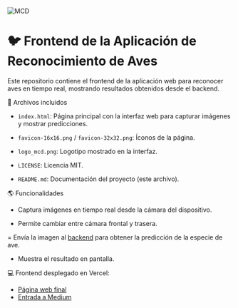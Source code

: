 ![MCD](https://mcd.unison.mx/wp-content/themes/awaken/img/logo_mcd.png)

# 🐦 Frontend de la Aplicación de Reconocimiento de Aves
Este repositorio contiene el frontend de la aplicación web para reconocer aves en tiempo real, mostrando resultados obtenidos desde el backend.

📂 Archivos incluidos
- `index.html`: Página principal con la interfaz web para capturar imágenes y mostrar predicciones.

- `favicon-16x16.png` / `favicon-32x32.png`: Íconos de la página.

- `logo_mcd.png`: Logotipo mostrado en la interfaz.

- `LICENSE`: Licencia MIT.

- `README.md`: Documentación del proyecto (este archivo).

🌎 Funcionalidades
- Captura imágenes en tiempo real desde la cámara del dispositivo.

- Permite cambiar entre cámara frontal y trasera.

= Envía la imagen al [backend](https://github.com/KevinMundo11/birds_prediction_b) para obtener la predicción de la especie de ave.

- Muestra el resultado en pantalla.

💻 Frontend desplegado en Vercel: 
- [Página web final](birdsprediction.vercel.app)
- [Entrada a Medium](https://medium.com/@a224230118/reconocimiento-de-aves-en-tiempo-real-ia-mobilenetv2-y-una-web-interactiva-891dfbd29031)

